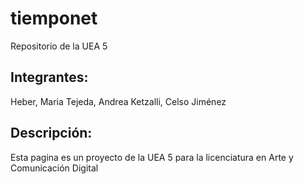 # tiemponet
Repositorio de la UEA 5  
## Integrantes:  
Heber, Maria Tejeda, Andrea Ketzalli, Celso Jiménez  
## Descripción:  
Esta pagina es un proyecto de la UEA 5 para la licenciatura en Arte y Comunicación Digital 
